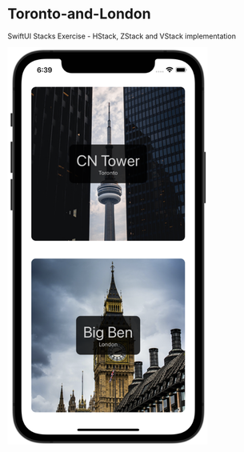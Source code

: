 # Toronto-and-London
SwiftUI Stacks Exercise - HStack, ZStack and VStack implementation

<img src="screenshot.png" width=400>
